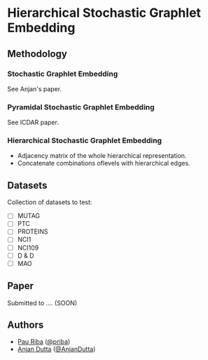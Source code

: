 # Hierarchical Stochastic Graphlet Embedding

## Methodology

### Stochastic Graphlet Embedding

See Anjan's paper.

### Pyramidal Stochastic Graphlet Embedding

See ICDAR paper.

### Hierarchical Stochastic Graphlet Embedding

* Adjacency matrix of the whole hierarchical representation.
* Concatenate combinations oflevels with hierarchical edges.

## Datasets

Collection of datasets to test: 

- [ ] MUTAG
- [ ] PTC
- [ ] PROTEINS
- [ ] NCI1
- [ ] NCI109
- [ ] D & D
- [ ] MAO

## Paper

Submitted to .... (SOON)

## Authors

* [Pau Riba](http://www.cvc.uab.es/people/priba/) ([@priba](https://github.com/priba))
* [Anjan Dutta](https://sites.google.com/site/2adutta/) ([@AnjanDutta](https://github.com/AnjanDutta))

